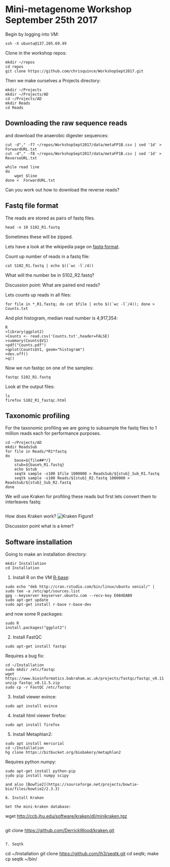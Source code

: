 # Mini-metagenome Workshop September 25th 2017

Begin by logging into VM:

```
ssh -X ubuntu@137.205.69.49
```

Clone in the workshop repos:

```
mkdir ~/repos
cd repos
git clone https://github.com/chrisquince/WorkshopSept2017.git
```

Then we make ourselves a Projects directory:

```
mkdir ~/Projects
mkdir ~/Projects/AD
cd ~/Projects/AD
mkdir Reads
cd Reads
```

## Downloading the raw sequence reads

and download the anaerobic digester sequences:
```
cut -d"," -f7 ~/repos/WorkshopSept2017/data/metaFP1B.csv | sed '1d' > ForwardURL.txt
cut -d"," -f8 ~/repos/WorkshopSept2017/data/metaFP1B.csv | sed '1d' > ReverseURL.txt
```

```
while read line
do
    wget $line
done <  ForwardURL.txt
```

Can you work out how to download the reverse reads?

## Fastq file format

The reads are stored as pairs of fastq files.
```
head -n 10 S102_R1.fastq
```
Sometimes these will be zipped.

Lets have a look at the wikipedia page on [fastq format](https://en.wikipedia.org/wiki/FASTQ_format).

Count up number of reads in a fastq file:
```
cat S102_R1.fastq | echo $((`wc -l`/4))
```

What will the number be in S102_R2.fastq?

Discussion point: What are paired end reads?

Lets counts up reads in all files:
```
for file in *_R1.fastq; do cat $file | echo $((`wc -l`/4)); done > Counts.txt
```

And plot histogram, median read number is 4,917,354:
```
R
>library(ggplot2)
>Counts <- read.csv('Counts.txt',header=FALSE)
>summary(Counts$V1)
>pdf("Counts.pdf")
>qplot(Counts$V1, geom="histogram") 
>dev.off()
>q()
```

Now we run fastqc on one of the samples:
```
fastqc S102_R1.fastq
```

Look at the output files:
```
ls
firefox S102_R1_fastqc.html 
```

## Taxonomic profiling

For the taxonomic profiling we are going to subsample the fastq files to 1 million reads each 
for performance purposes.

```
cd ~/Projects/AD
mkdir ReadsSub
for file in Reads/*R1*fastq
do
    base=${file##*/}
    stub=${base%_R1.fastq}
    echo $stub
    seqtk sample -s100 $file 1000000 > ReadsSub/${stub}_Sub_R1.fastq
    seqtk sample -s100 Reads/${stub}_R2.fastq 1000000 > ReadsSub/${stub}_Sub_R2.fastq
done
```

We will use Kraken for profiling these reads but first lets convert them to interleaves fastq:

```

```

How does Kraken work?
![Kraken Figure1](Figures/KrakenFig.png)


Discussion point what is a kmer?

## Software installation

Going to make an installation directory:
```
mkdir Installation
cd Installation
```

1. Install R on the VM [R-base](https://www.r-bloggers.com/how-to-install-r-on-linux-ubuntu-16-04-xenial-xerus/):

```
sudo echo "deb http://cran.rstudio.com/bin/linux/ubuntu xenial/" | sudo tee -a /etc/apt/sources.list
gpg --keyserver keyserver.ubuntu.com --recv-key E084DAB9
sudo apt-get update
sudo apt-get install r-base r-base-dev
```

and now some R packages:
```
sudo R
install.packages("ggplot2")
```

2. Install FastQC
```
sudo apt-get install fastqc
```
Requires a bug fix:
```
cd ~/Installation
sudo mkdir /etc/fastqc
wget https://www.bioinformatics.babraham.ac.uk/projects/fastqc/fastqc_v0.11.5.zip
unzip fastqc_v0.11.5.zip
sudo cp -r FastQC /etc/fastqc
```

3. Install viewer evince:
```
sudo apt install evince
```

4. Install html viewer firefox:
```
sudo apt install firefox
```

5. Install Metaphlan2:
```
sudo apt install mercurial
cd ~/Installation
hg clone https://bitbucket.org/biobakery/metaphlan2
```

Requires python numpy:
```
sudo apt-get install python-pip
sudo pip install numpy scipy
``
and also [BowTie2](https://sourceforge.net/projects/bowtie-bio/files/bowtie2/2.3.3)

6. Install Kraken

Get the mini-kraken database:
```
wget http://ccb.jhu.edu/software/kraken/dl/minikraken.tgz
```

```
git clone https://github.com/DerrickWood/kraken.git
```

7. Seqtk

```
cd ~/Installation
git clone https://github.com/lh3/seqtk.git
cd seqtk; make
cp seqtk ~/bin/
```